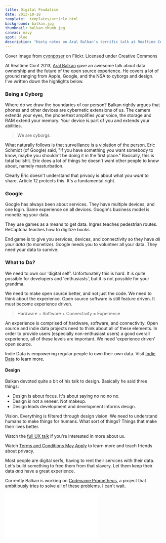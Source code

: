 ```yaml
---
title: Digital Feudalism
date: 2013-10-18
template: _templates/article.html
background: balkan.jpg
thumbnail: balkan-thumb.jpg
canvas: navy
spot: blue
description: "Hasty notes on Aral Balkan's terrific talk at Realtime Conf 2013 regarding data ownership and the open source experience"
---
```


<p class="caption">Cover Image from <a href="http://www.flickr.com/photos/cvonposer/6401515437/">cvonposer</a> on Flickr. Licensed under Creative Commons</p>

At Realtime Conf 2013, [Aral Balkan](http://aralbalkan.com/) gave an awesome talk about data ownership and the future of the open source experience. He covers a lot of ground ranging from Apple, Google, and the NSA to cyborgs and design. I've written down the highlights below.

### Being a Cyborg

Where do we draw the boundaries of our person? Balkan rightly argues that phones and other devices are cybernetic extensions of us. The camera extends your eyes, the phone/text amplifies your voice, the storage and RAM extend your memory. Your device is part of you and extends your abilities.

> We are cyborgs.

What naturally follows is that surveillance is a violation of the person. Eric Schmidt (of Google) said, "If you have something you want somebody to know, maybe you shouldn't be doing it in the first place." Basically, this is total bullshit. Eric does a lot of things he doesn't want other people to know about, namely masturbation.

Clearly Eric doesn't understand that privacy is about what you *want* to share. Article 12 protects this. It's a fundamental right.

### Google
Google has always been about services. They have multiple devices, and one login. Same experience on all devices.
Google's business model is monetizing your data.

They use games as a means to get data. Ingres teaches pedestrian routes. ReCaptcha teaches how to digitize books.

End game is to give you services, devices, and connectivity so they have *all your data* (to monetize). Google needs you to volunteer all your data. They need your data to survive.

### What to Do?

We need to own our 'digital self'. Unfortunately this is hard. It is quite possible for developers and 'enthusiasts', but it is not possible for your grandma.

We need to make open source better, and not just the code. We need to think about the experience. Open source software is still feature driven. It must become experience driven.

> Hardware + Software + Connectivity = Experience

An experience is comprised of hardware, software, and connectivity. Open source and indie data projects need to think about all of these elements. In order to provide users (especially non-enthusiast users) a good overall experience, all of these levels are important. We need 'experience driven' open source.

Indie Data is empowering regular people to own their own data. Visit [Indie Data](http://indiedata.org) to learn more.

#### Design

Balkan devoted quite a bit of his talk to design. Basically he said three things:

- Design is about focus. It's about saying no no no no.
- Design is not a veneer. Not makeup.
- Design leads development and development informs design.

Vision. Everything is filtered through design vision. We need to understand humans to make things for humans. What sort of things? Things that make their lives better.

Watch the [full UX talk](http://thelink.is/uxtalk) if you're interested in more about ux.

Watch [Terms and Conditions May Apply](http://tacma.net) to learn more and teach friends about privacy.

Most people are digital serfs, having to rent their services with their data. Let's build something to free them from that slavery. Let them keep their data *and* have a great experience.

Currently Balkan is working on [Codename Prometheus](http://aralbalkan.com/notes/codename-prometheus/), a project that ambitiously tries to solve all of these problems. I can't wait.

<div class="video-wrap"><iframe src="//player.vimeo.com/video/77257232?title=0&amp;byline=0&amp;portrait=0" frameborder="0" webkitallowfullscreen mozallowfullscreen allowfullscreen></iframe></div>


